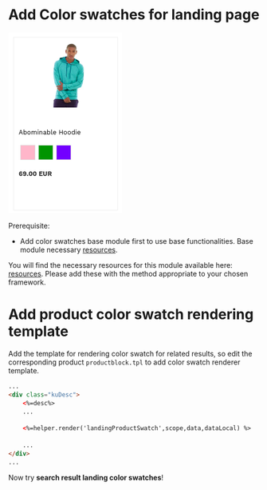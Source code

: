 # Add Color swatches for landing page

![Search-landing color swatches](/modules/color-swatches-landing-page/images/image001.png)

Prerequisite:
- Add color swatches base module first to use base functionalities. Base module necessary [resources](/modules/color-swatches/resources).

You will find the necessary resources for this module available here:
[resources](/modules/color-swatches-landing-page/resources). Please add these with the
method appropriate to your chosen framework.

# Add product color swatch rendering template

Add the template for rendering color swatch for related results,
so edit the corresponding product `productblock.tpl` to add color swatch renderer template.

```html
...
<div class="kuDesc">
    <%=desc%>
    ...

    <%=helper.render('landingProductSwatch',scope,data,dataLocal) %>

    ...
</div>
...
```

Now try **search result landing color swatches**!
